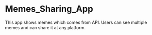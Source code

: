 # Memes_Sharing_App
This app shows memes which comes from API. Users can see multiple memes and can share it at any platform.
